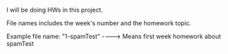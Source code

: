 I will be doing HWs in this project.

File names includes the week's number and the homework topic.

Example file name: "1-spamTest"   ----> Means first week homework about spamTest